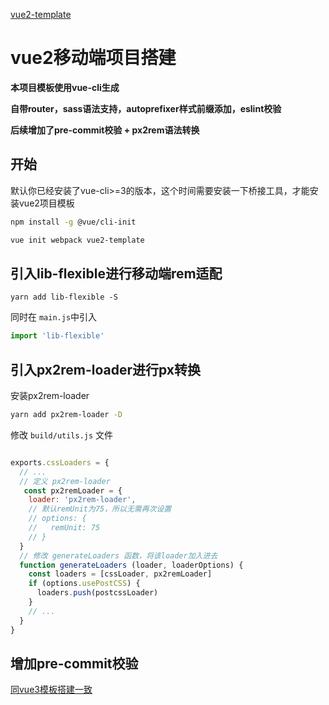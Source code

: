 

[vue2-template](https://github.com/sneptune-love/vue2-template)

# vue2移动端项目搭建

<strong>

本项目模板使用vue-cli生成

自带router，sass语法支持，autoprefixer样式前缀添加，eslint校验

后续增加了pre-commit校验 + px2rem语法转换

</strong>

## 开始

默认你已经安装了vue-cli>=3的版本，这个时间需要安装一下桥接工具，才能安装vue2项目模板

```bash
npm install -g @vue/cli-init

vue init webpack vue2-template

```

## 引入lib-flexible进行移动端rem适配

```
yarn add lib-flexible -S
```

同时在 `main.js`中引入

```js
import 'lib-flexible'
```

## 引入px2rem-loader进行px转换

安装px2rem-loader

```bash
yarn add px2rem-loader -D
```

修改 `build/utils.js` 文件

```js

exports.cssLoaders = {
  // ...
  // 定义 px2rem-loader
   const px2remLoader = {
    loader: 'px2rem-loader',
    // 默认remUnit为75，所以无需再次设置
    // options: {
    //   remUnit: 75
    // }
  } 
  // 修改 generateLoaders 函数，将该loader加入进去
  function generateLoaders (loader, loaderOptions) {
    const loaders = [cssLoader, px2remLoader]
    if (options.usePostCSS) {
      loaders.push(postcssLoader)
    }
    // ...
  }
}

```

## 增加pre-commit校验

[同vue3模板搭建一致](/docs/plugins/vue/vue3/tpl?id=commit检测提交)





